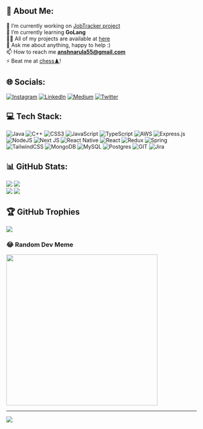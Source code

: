 
## 💫 About Me:
🔭 I’m currently working on [JobTracker project](https://github.com/anshnarula5/jobTracker)<br>
🌱 I’m currently learning **GoLang**<br>
👨‍💻 All of my projects are available at [here](https://xanshnarula.vercel.app/)<br>
💬 Ask me about anything, happy to help :)<br>
📫 How to reach me **anshnarula55@gmail.com**<br>
⚡ Beat me at [chess♟️](https://www.chess.com/member/ansh_055)!


## 🌐 Socials:
[![Instagram](https://img.shields.io/badge/Instagram-%23E4405F.svg?logo=Instagram&logoColor=white)](https://instagram.com/anshnarula5) [![LinkedIn](https://img.shields.io/badge/LinkedIn-%230077B5.svg?logo=linkedin&logoColor=white)](https://linkedin.com/in/anshnarula) [![Medium](https://img.shields.io/badge/Medium-12100E?logo=medium&logoColor=white)](https://medium.com/@anshnarula55) [![Twitter](https://img.shields.io/badge/Twitter-%231DA1F2.svg?logo=Twitter&logoColor=white)](https://twitter.com/narula_ansh) 

## 💻 Tech Stack:
![Java](https://img.shields.io/badge/java-%23ED8B00.svg?style=for-the-badge&logo=openjdk&logoColor=white) ![C++](https://img.shields.io/badge/c++-%2300599C.svg?style=for-the-badge&logo=c%2B%2B&logoColor=white) ![CSS3](https://img.shields.io/badge/css3-%231572B6.svg?style=for-the-badge&logo=css3&logoColor=white) ![JavaScript](https://img.shields.io/badge/javascript-%23323330.svg?style=for-the-badge&logo=javascript&logoColor=%23F7DF1E) ![TypeScript](https://img.shields.io/badge/typescript-%23007ACC.svg?style=for-the-badge&logo=typescript&logoColor=white) ![AWS](https://img.shields.io/badge/AWS-%23FF9900.svg?style=for-the-badge&logo=amazon-aws&logoColor=white) ![Express.js](https://img.shields.io/badge/express.js-%23404d59.svg?style=for-the-badge&logo=express&logoColor=%2361DAFB) ![NodeJS](https://img.shields.io/badge/node.js-6DA55F?style=for-the-badge&logo=node.js&logoColor=white) ![Next JS](https://img.shields.io/badge/Next-black?style=for-the-badge&logo=next.js&logoColor=white) ![React Native](https://img.shields.io/badge/react_native-%2320232a.svg?style=for-the-badge&logo=react&logoColor=%2361DAFB) ![React](https://img.shields.io/badge/react-%2320232a.svg?style=for-the-badge&logo=react&logoColor=%2361DAFB) ![Redux](https://img.shields.io/badge/redux-%23593d88.svg?style=for-the-badge&logo=redux&logoColor=white) ![Spring](https://img.shields.io/badge/spring-%236DB33F.svg?style=for-the-badge&logo=spring&logoColor=white) ![TailwindCSS](https://img.shields.io/badge/tailwindcss-%2338B2AC.svg?style=for-the-badge&logo=tailwind-css&logoColor=white) ![MongoDB](https://img.shields.io/badge/MongoDB-%234ea94b.svg?style=for-the-badge&logo=mongodb&logoColor=white) ![MySQL](https://img.shields.io/badge/mysql-%2300000f.svg?style=for-the-badge&logo=mysql&logoColor=white) ![Postgres](https://img.shields.io/badge/postgres-%23316192.svg?style=for-the-badge&logo=postgresql&logoColor=white) ![GIT](https://img.shields.io/badge/Git-fc6d26?style=for-the-badge&logo=git&logoColor=white) ![Jira](https://img.shields.io/badge/jira-%230A0FFF.svg?style=for-the-badge&logo=jira&logoColor=white)
## 📊 GitHub Stats:
![](https://github-readme-stats.vercel.app/api?username=anshnarula5&theme=react&hide_border=true&include_all_commits=true&count_private=true)
![](https://github-readme-streak-stats.herokuapp.com/?user=anshnarula5&theme=react&hide_border=true)<br/>
![](https://github-readme-stats.vercel.app/api/top-langs/?username=anshnarula5&theme=react&hide_border=true&include_all_commits=true&count_private=true&layout=pie)
![](https://github-readme-stats.vercel.app/api/wakatime?username=anshnarula5)
## 🏆 GitHub Trophies
![](https://github-profile-trophy.vercel.app/?username=anshnarula5&theme=onestar&no-frame=false&no-bg=true&margin-w=4)

### 😂 Random Dev Meme
<img src='https://randommeme-five.vercel.app/' style="height: 400px;"/>

---
[![](https://visitcount.itsvg.in/api?id=anshnarula5&icon=8&color=6)](https://visitcount.itsvg.in)


